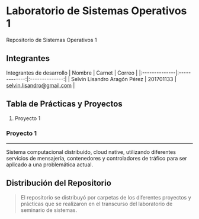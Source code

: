 # Laboratorio de Sistemas Operativos 1
Repositorio de Sistemas Operativos 1

## Integrantes
Integrantes de desarrollo
| Nombre | Carnet | Correo |
|:--------------|:-------------:|:--------------:|
| Selvin Lisandro Aragón Pérez | 201701133 | selvin.lisandro@gmail.com |

## Tabla de Prácticas y Proyectos
1. Proyecto 1

### Proyecto 1
***
Sistema computacional distribuído, cloud native, utilizando diferentes servicios de mensajería, contenedores y controladores de tráfico para ser aplicado a una problemática actual.
## Distribución del Repositorio
> El repositorio se distribuyó por carpetas de los diferentes
> proyectos y prácticas que se realizaron en el transcurso
> del laboratorio de seminario de sistemas.
